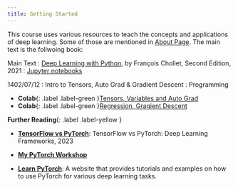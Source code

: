 ```yaml
---
title: Getting Started
---
```


This course uses various resources to teach the concepts and applications of deep learning. Some of those are mentioned in [About Page](about.md). The main text is the follwoing book:

Main Text
: [Deep Learning with Python](https://fumdrive.um.ac.ir/index.php/s/tbdbtwzCkqbMoGD), by François Chollet, Second Edition, 2021
   : [Jupyter notebooks](https://github.com/fchollet/deep-learning-with-python-notebooks)

1402/07/12
: Intro to Tensors, Auto Grad & Gradient Descent
  : Programming

- **Colab**{: .label .label-green }[Tensors, Variables and Auto Grad](https://colab.research.google.com/github/fum-cs/dl/blob/main/code/01_Auto_Grad.ipynb)
- **Colab**{: .label .label-green }[Regression, Gragient Descent](https://colab.research.google.com/github/fum-cs/dl/blob/main/code/02_Regression_Gradient_Descent.ipynb)

**Further Reading**{: .label .label-yellow }
* [**TensorFlow vs PyTorch**](https://www.knowledgehut.com/blog/data-science/pytorch-vs-tensorflow): TensorFlow vs PyTorch: Deep Learning Frameworks, 2023

* [**My PyTorch Workshop**](https://mamintoosi.github.io/slides/topics/DL-HSU/DeepLearning-Workshop-ESLA2022.html#/)

* [**Learn PyTorch**](https://www.learnpytorch.io/): A website that provides tutorials and examples on how to use PyTorch for various deep learning tasks.

